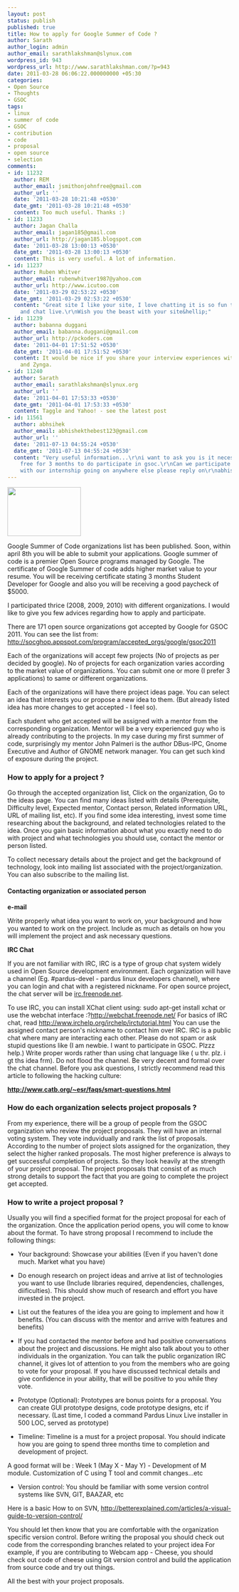 ```yaml
---
layout: post
status: publish
published: true
title: How to apply for Google Summer of Code ?
author: Sarath
author_login: admin
author_email: sarathlakshman@slynux.com
wordpress_id: 943
wordpress_url: http://www.sarathlakshman.com/?p=943
date: 2011-03-28 06:06:22.000000000 +05:30
categories:
- Open Source
- Thoughts
- GSOC
tags:
- linux
- summer of code
- GSOC
- contribution
- code
- proposal
- open source
- selection
comments:
- id: 11232
  author: REM
  author_email: jsmithonjohnfree@gmail.com
  author_url: ''
  date: '2011-03-28 10:21:48 +0530'
  date_gmt: '2011-03-28 10:21:48 +0530'
  content: Too much useful. Thanks :)
- id: 11233
  author: Jagan Challa
  author_email: jagan185@gmail.com
  author_url: http://jagan185.blogspot.com
  date: '2011-03-28 13:00:13 +0530'
  date_gmt: '2011-03-28 13:00:13 +0530'
  content: This is very useful. A lot of information.
- id: 11237
  author: Ruben Whitver
  author_email: rubenwhitver1987@yahoo.com
  author_url: http://www.icutoo.com
  date: '2011-03-29 02:53:22 +0530'
  date_gmt: '2011-03-29 02:53:22 +0530'
  content: "Great site I like your site, I love chatting it is so fun to meet peopled
    and chat live.\r\nWish you the beast with your site&hellip;"
- id: 11239
  author: babanna duggani
  author_email: babanna.duggani@gmail.com
  author_url: http://pckoders.com
  date: '2011-04-01 17:51:52 +0530'
  date_gmt: '2011-04-01 17:51:52 +0530'
  content: It would be nice if you share your interview experiences with Taggle, Yahoo
    and Zynga.
- id: 11240
  author: Sarath
  author_email: sarathlakshman@slynux.org
  author_url: ''
  date: '2011-04-01 17:53:33 +0530'
  date_gmt: '2011-04-01 17:53:33 +0530'
  content: Taggle and Yahoo! - see the latest post
- id: 11561
  author: abhsihek
  author_email: abhishekthebest123@gmail.com
  author_url: ''
  date: '2011-07-13 04:55:24 +0530'
  date_gmt: '2011-07-13 04:55:24 +0530'
  content: "Very useful information...\r\ni want to ask you is it necessary to be
    free for 3 months to do participate in gsoc.\r\nCan we participate in gsoc along
    with our internship going on anywhere else please reply on\r\nabhishekthebest123@gmail.com"
---
```

<a title="Google Summer of Code 2011" href="http://www.google-melange.com" target="_blank"><img class="alignleft size-full wp-image-944" title="16205291_summer+of+code+2011" src="http://www.sarathlakshman.com/wp-content/uploads/16205291_summer+of+code+2011.png" alt="" width="165" height="110" /></a>

Google Summer of Code organizations list has been published. Soon, within april 8th you will be able to submit your applications. Google summer of code is a premier Open Source programs managed by Google. The certificate of Google Summer of code adds higher market value to your resume. You will be receiving certificate stating 3 months Student Developer for Google and also you will be receiving a good paycheck of $5000.

I participated thrice (2008, 2009, 2010) with different organizations. I would like to give you few advices regarding how to apply and participate.

There are 171 open source organizations got accepted by Google for GSOC 2011. You can see the list from:
<a href="http://socghop.appspot.com/program/accepted_orgs/google/gsoc2011" target="_blank">http://socghop.appspot.com/program/accepted_orgs/google/gsoc2011</a>

Each of the organizations will accept few projects (No of projects as per decided by google). No of projects for each organization varies according to the market value of organizations. You can submit one or more (I prefer 3 applications) to same or different organizations.

Each of the organizations will have there project ideas page. You can select an idea that interests you or propose a new idea to them. (But already listed idea has more changes to get accepted - I feel so).

Each student who get accepted will be assigned with a mentor from the corresponding organization. Mentor will be a very experienced guy who is already contributing to the projects. In my case during my first summer of code, surprisingly my mentor John Palmeri is the author DBus-IPC, Gnome Executive and Author of GNOME network manager. You can get such kind of exposure during the project.

### How to apply for a project ?
Go through the accepted organization list, Click on the organization, Go to the ideas page. You can find many ideas listed with details (Prerequisite, Difficulty level, Expected mentor, Contact person, Related information URL, URL of mailing list, etc). If you find some idea interesting, invest some time researching about the background, and related technologies related to the idea. Once you gain basic information about what you exactly need to do with project and what technologies you should use, contact the mentor or person listed.

To collect necessary details about the project and get the background of technology, look into mailing list associated with the project/organization. You can also subscribe to the mailing list.
#### Contacting organization or associated person
**e-mail**

Write properly what idea you want to work on, your background and how you wanted to work on the project. Include as much as details on how you will implement the project and ask necessary questions.

**IRC Chat**

If you are not familiar with IRC, IRC is a type of group chat system widely used in Open Source development environment. Each organization will have a channel (Eg. #pardus-devel - pardus linux developers channel), where you can login and chat with a registered nickname. For open source project, the chat server will be <a href="http://irc.freenode.net/" target="_blank">irc.freenode.net</a>.

To use IRC, you can install XChat client using: sudo apt-get install xchat
or use the webchat interface :?<a href="http://webchat.freenode.net/" target="_blank">http://webchat.freenode.net/</a>
For basics of IRC chat, read <a href="http://www.irchelp.org/irchelp/irctutorial.html" target="_blank">http://www.irchelp.org/irchelp/irctutorial.html</a>
You can use the assigned contact person's nickname to contact him over IRC.
IRC is a public chat where many are interacting each other. Please do not spam or ask stupid questions like (I am newbie. I want to participate in GSOC. Plzzz help.)
Write proper words rather than using chat language like ( u thr. plz. i gt ths idea frm). Do not flood the channel. Be very decent and formal over the chat channel.
Before you ask questions, I strictly recommend read this article to following the hacking culture:

<strong><a href="http://www.catb.org/~esr/faqs/smart-questions.html" target="_blank">http://www.catb.org/~esr/faqs/smart-questions.html</a></strong>

### How do each organization selects project proposals ?
From my experience, there will be a group of people from the GSOC organization who review the project proposals. They will have an internal voting system. They vote induvidually and rank the list of proposals. According to the number of project slots assigned for the organization, they select the higher ranked proposals. The most higher preference is always to get successful completion of projects. So they look heavily at the strength of your project proposal. The project proposals that consist of as much strong details to support the fact that you are going to complete the project get accepted.

### How to write a project proposal ?

Usually you will find a specified format for the project proposal for each of the organization. Once the application period opens, you will come to know about the format.
To have strong proposal I recommend to include the following things:

* Your background: Showcase your abilities (Even if you haven't done much. Market what you have)
* Do enough research on project ideas and arrive at list of technologies you want to use (Include libraries required, dependencies, challenges, diificulties). This should show much of research and effort you have invested in the project.
* List out the features of the idea you are going to implement and how it benefits. (You can discuss with the mentor and arrive with features and benefits)
* If you had contacted the mentor before and had positive conversations about the project and discussions. He might also talk about you to other individuals in the organization. You can talk the public organization IRC channel, it gives lot of attention to you from the members who are going to vote for your proposal. If you have discussed technical details and give confidence in your ability, that will be positive to you while they vote.

* Prototype (Optional): Prototypes are bonus points for a proposal. You can create GUI prototype designs, code prototype designs, etc if necessary. (Last time, I coded a command Pardus Linux Live installer in 500 LOC, served as prototype)

* Timeline: Timeline is a must for a project proposal. You should indicate how you are going to spend three months time to completion and development of project.

A good format will be :
Week 1 (May X - May Y) - Development of M module. Customization of C using T tool and commit changes...etc

* Version control: You should be familiar with some version control systems like SVN, GIT, BAAZAR, etc

Here is a basic How to on SVN, <a href="http://betterexplained.com/articles/a-visual-guide-to-version-control/" target="_blank">http://betterexplained.com/articles/a-visual-guide-to-version-control/</a>

You should let then know that you are comfortable with the organization specific version control.
Before writing the proposal you should check out code from the corresponding branches related to your project idea
For example, if you are contributing to Webcam app - Cheese, you should check out code of cheese using Git version control and build the application from source code and try out things.

All the best with your project proposals.
